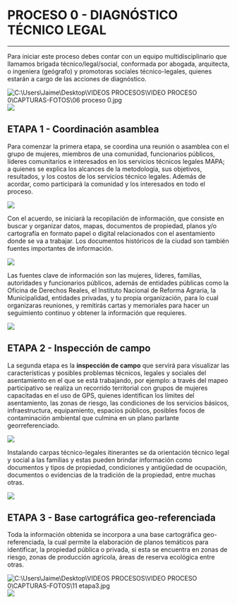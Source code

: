 # PROCESO 0 - DIAGNÓSTICO TÉCNICO LEGAL

---

Para iniciar este proceso debes contar con un equipo multidisciplinario que llamamos brigada técnico/legal/social, conformada por abogada, arquitecta, o ingeniera \(geógrafo\) y promotoras sociales técnico-legales, quienes estarán a cargo de las acciones de diagnóstico.

![](https://lh3.googleusercontent.com/OBha2w9unLeaj4vaeA_0a7grW8igjulo-0yPL2-XKn2SCHZAzkLUm7ggfXBXKt8stkJHO5qJGV6awOrQh3pZUqRPZWfpTLscC8VLZvRRVUHvyu2nsxebC3o6nBDTMsAwUpEPOBanr3n7QNNS9Q "C:\Users\Jaime\Desktop\VIDEOS PROCESOS\VIDEO PROCESO 0\CAPTURAS-FOTOS\06 proceso 0.jpg")![](https://lh6.googleusercontent.com/dRUw6PYf6LGDs5GmvB06FGTYIDtY3hpKjcOhO93nzh3KgAZpbsjpOzYaTShAcxahkCSX-zeJ_whum4Y3lkX-ehFs9Lp6rbQDOnpzLERE1iJkAK10g9LGnUZWJCnex1rEIWSb3kXIjL2K0Kxg6A)

## 

## ETAPA 1 - Coordinación asamblea

Para comenzar la primera etapa, se coordina  una reunión o asamblea con el grupo de mujeres,  miembros de una comunidad, funcionarios públicos, líderes comunitarios e interesados en los servicios técnicos legales MAPA; a quienes se explica los alcances de la metodología, sus objetivos, resultados, y los costos de los servicios técnico legales. Además de acordar, como participará la comunidad y los interesados  en todo el proceso.

![](https://lh4.googleusercontent.com/e6Jq-JTUoM0qc1suiMpyWcUwG_ls8KWKkZgdjV2QCxgFC6JoFkDX5znZVlQJjq-6V81GJti-B5CqABBntnqOoSiG2GVZWqVengeh19PPIF6HtbeigVf8Vfnpyig-UlHHfnI7Padem1RCCb5fZw)

Con el acuerdo, se iniciará la recopilación de información, que consiste en buscar y organizar datos, mapas, documentos de propiedad,  planos y/o cartografía en formato papel o digital  relacionados con el asentamiento donde se va a trabajar. Los documentos históricos de la ciudad son también fuentes importantes de información.

![](https://lh6.googleusercontent.com/g3c_qfg1JyAtQ7aKdMNKtbXVGVBlz5VFgULhEYfGa5mBC2LZjLsMjaYcNMTlxrolAd0tra11ZbpKWvqqNAGcp-JfCpvNdmoBYY7lSmsAkBuZ_NwCRzW6XK3gOnI4CX1TtRUSznAcj7gnhGofkQ)

Las fuentes clave de información son las mujeres, líderes, familias, autoridades y funcionarios públicos, además de entidades públicas como la Oficina de Derechos Reales, el Instituto Nacional de Reforma Agraria, la Municipalidad, entidades privadas, y tu propia organización, para lo cual organizaras reuniones, y remitirás cartas y memoriales para hacer un seguimiento continuo y obtener la información que requieres.

![](https://lh6.googleusercontent.com/Ar4pTi1XlnQnULh3OJyKPuiPWQsCPcLhbBmy_p-C_ggaRknxnAz5LvZWLkbATBV89ONxLEYFn5SoN8BHPE9yucCPMufAjhxIuDBLeTnV6xSOavS_5jUV1I1A3TIg1PmeCKBoMfegIlLrUXEB3w)

## 

## 

## ETAPA 2 - Inspección de campo

La segunda etapa es la **inspección de campo** que servirá para  visualizar  las características y posibles problemas técnicos, legales y sociales del asentamiento en el que se está trabajando, por ejemplo: a través del mapeo participativo  se realiza un recorrido territorial con grupos de mujeres capacitadas en el uso de GPS, quienes identifican los límites del asentamiento, las zonas de riesgo, las condiciones de los servicios básicos, infraestructura, equipamiento, espacios públicos, posibles focos de contaminación ambiental que culmina en un plano parlante georreferenciado.

![](https://lh5.googleusercontent.com/Cujrtvlnj-Yi2ioeerbAaxscoqViBn5hgOuT9nukxZ_P9teNN1KO13rr7yCyb24xsDkHy0L8kxJEuV2d84ArVutbzQenLzyF9w2Y2bHbP6Mkj5qu2JzxlXY7RzOCNHTiMQbKs0h0dRZTsL54DA)

Instalando  carpas técnico-legales itinerantes se da orientación técnico legal y social a las familias y estas pueden brindar información como documentos y tipos de propiedad,  condiciones y antigüedad de ocupación, documentos o evidencias de la tradición de la propiedad, entre muchas otras.

![](https://lh4.googleusercontent.com/DtGGe0E3d8es15B6IHqjvxnt-JavhVvPHGiEjqxqFZuVvQR_zJwtiYBpqMqglswqVz83MUgRmAhdff5m78wovkS3YSEoxnYXZZogvdOALOONJLPjP2XtY14I4exp7pKGYIA4VSDMg2FIbhwxFg)









## ETAPA 3 - Base cartográfica geo-referenciada

Toda la información obtenida se incorpora a una base cartográfica geo-referenciada, la cual permite la elaboración de planos temáticos para identificar, la propiedad pública o privada, si esta se encuentra en zonas de riesgo, zonas de producción agrícola, áreas de reserva ecológica entre otras.

![](https://lh3.googleusercontent.com/EZkrFqFwuwK_Bg288IYVRlYozfP8VB1a8v6Ic6OC91umBm7mU_kbeTiMi5qq_FDbnlFvBz-FOz1cQ0VBa8PW619S1-slmtZ88Wxfjgbt6KVX07Wt5t6VPeuG-Bq-hIZ7qmZEMLOw-LPF8FVaUg "C:\Users\Jaime\Desktop\VIDEOS PROCESOS\VIDEO PROCESO 0\CAPTURAS-FOTOS\11 etapa3.jpg")![](https://lh6.googleusercontent.com/8Uh-HlBdVh8MpWcBRBvnBmmLYH1StLwhxtyW468Qof64cpcWjBaRpuqMtF6Bq81jCXcbbqDHo1yU2BMUIDEvv7IJez0z8faueGdti7ketOlWVU2UgautB1HPOP2ih8fAnpLqKrP2k28nAwjYWA)



